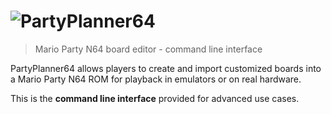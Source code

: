 # ![PartyPlanner64](http://i.imgur.com/ygEasfG.png)

> Mario Party N64 board editor - command line interface

PartyPlanner64 allows players to create and import customized boards into a Mario Party N64 ROM for playback in emulators or on real hardware.

This is the **command line interface** provided for advanced use cases.
